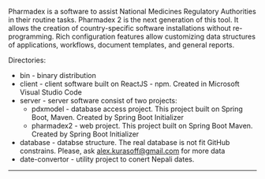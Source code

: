 Pharmadex is a software to assist National Medicines Regulatory Authorities in their routine tasks.
Pharmadex 2 is the next generation of this tool. It allows the creation of country-specific software installations without re-programming. Rich configuration features allow customizing data structures of applications, workflows, document templates, and general reports.

Directories:
* bin - binary distribution
* client - client software built on ReactJS - npm.  Created in Microsoft Visual Studio Code
* server - server software consist of two projects:
  * pdxmodel - database access project. This project built on Spring Boot, Maven. Created by Spring Boot Initializer
  * pharmadex2 - web project. This project built on Spring Boot Maven. Created by Spring Boot Initializer 
* database - databse structure. The real database is not fit GitHub constrains. Please, ask alex.kurasoff@gmail.com for more data
* date-convertor - utility project to conert Nepali dates.
____________________________________________________________________________

